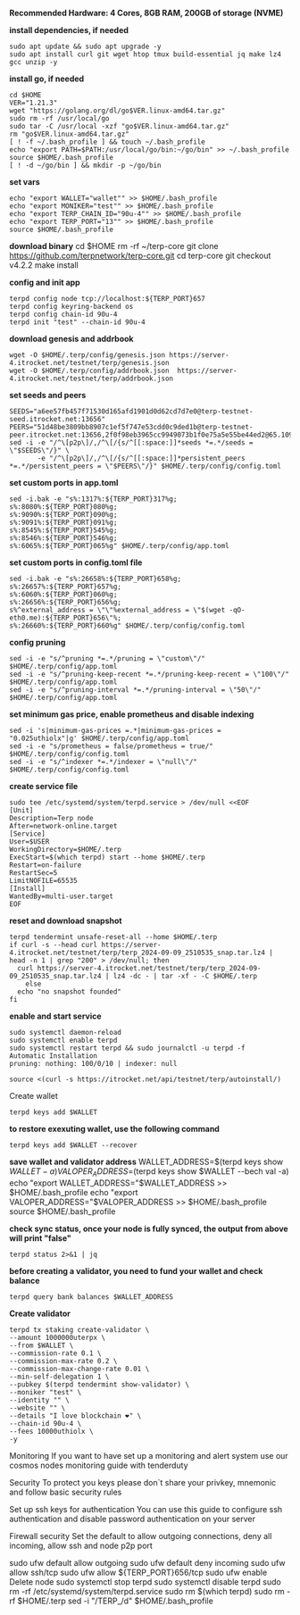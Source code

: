 
**Recommended Hardware: 4 Cores, 8GB RAM, 200GB of storage (NVME)**

**install dependencies, if needed**
```
sudo apt update && sudo apt upgrade -y
sudo apt install curl git wget htop tmux build-essential jq make lz4 gcc unzip -y
```

**install go, if needed**
```
cd $HOME
VER="1.21.3"
wget "https://golang.org/dl/go$VER.linux-amd64.tar.gz"
sudo rm -rf /usr/local/go
sudo tar -C /usr/local -xzf "go$VER.linux-amd64.tar.gz"
rm "go$VER.linux-amd64.tar.gz"
[ ! -f ~/.bash_profile ] && touch ~/.bash_profile
echo "export PATH=$PATH:/usr/local/go/bin:~/go/bin" >> ~/.bash_profile
source $HOME/.bash_profile
[ ! -d ~/go/bin ] && mkdir -p ~/go/bin
```

**set vars**
```
echo "export WALLET="wallet"" >> $HOME/.bash_profile
echo "export MONIKER="test"" >> $HOME/.bash_profile
echo "export TERP_CHAIN_ID="90u-4"" >> $HOME/.bash_profile
echo "export TERP_PORT="13"" >> $HOME/.bash_profile
source $HOME/.bash_profile
```

**download binary**
cd $HOME
rm -rf ~/terp-core
git clone https://github.com/terpnetwork/terp-core.git
cd terp-core
git checkout v4.2.2
make install

**config and init app**
```
terpd config node tcp://localhost:${TERP_PORT}657
terpd config keyring-backend os
terpd config chain-id 90u-4
terpd init "test" --chain-id 90u-4
```

**download genesis and addrbook**
```
wget -O $HOME/.terp/config/genesis.json https://server-4.itrocket.net/testnet/terp/genesis.json
wget -O $HOME/.terp/config/addrbook.json  https://server-4.itrocket.net/testnet/terp/addrbook.json
```

**set seeds and peers**
```
SEEDS="a6ee57fb457f71530d165afd1901d0d62cd7d7e0@terp-testnet-seed.itrocket.net:13656"
PEERS="51d48be3809bb8907c1ef5f747e53cdd0c9ded1b@terp-testnet-peer.itrocket.net:13656,2f0f98eb3965cc9949073b1f0e75a5e55be44ed2@65.109.28.177:21856"
sed -i -e "/^\[p2p\]/,/^\[/{s/^[[:space:]]*seeds *=.*/seeds = \"$SEEDS\"/}" \
       -e "/^\[p2p\]/,/^\[/{s/^[[:space:]]*persistent_peers *=.*/persistent_peers = \"$PEERS\"/}" $HOME/.terp/config/config.toml
```

**set custom ports in app.toml**
```
sed -i.bak -e "s%:1317%:${TERP_PORT}317%g;
s%:8080%:${TERP_PORT}080%g;
s%:9090%:${TERP_PORT}090%g;
s%:9091%:${TERP_PORT}091%g;
s%:8545%:${TERP_PORT}545%g;
s%:8546%:${TERP_PORT}546%g;
s%:6065%:${TERP_PORT}065%g" $HOME/.terp/config/app.toml
```

**set custom ports in config.toml file**
```
sed -i.bak -e "s%:26658%:${TERP_PORT}658%g;
s%:26657%:${TERP_PORT}657%g;
s%:6060%:${TERP_PORT}060%g;
s%:26656%:${TERP_PORT}656%g;
s%^external_address = \"\"%external_address = \"$(wget -qO- eth0.me):${TERP_PORT}656\"%;
s%:26660%:${TERP_PORT}660%g" $HOME/.terp/config/config.toml
```

**config pruning**
```
sed -i -e "s/^pruning *=.*/pruning = \"custom\"/" $HOME/.terp/config/app.toml
sed -i -e "s/^pruning-keep-recent *=.*/pruning-keep-recent = \"100\"/" $HOME/.terp/config/app.toml
sed -i -e "s/^pruning-interval *=.*/pruning-interval = \"50\"/" $HOME/.terp/config/app.toml
```

**set minimum gas price, enable prometheus and disable indexing**
```
sed -i 's|minimum-gas-prices =.*|minimum-gas-prices = "0.025uthiolx"|g' $HOME/.terp/config/app.toml
sed -i -e "s/prometheus = false/prometheus = true/" $HOME/.terp/config/config.toml
sed -i -e "s/^indexer *=.*/indexer = \"null\"/" $HOME/.terp/config/config.toml
```

**create service file**
```
sudo tee /etc/systemd/system/terpd.service > /dev/null <<EOF
[Unit]
Description=Terp node
After=network-online.target
[Service]
User=$USER
WorkingDirectory=$HOME/.terp
ExecStart=$(which terpd) start --home $HOME/.terp
Restart=on-failure
RestartSec=5
LimitNOFILE=65535
[Install]
WantedBy=multi-user.target
EOF
```

**reset and download snapshot**
```
terpd tendermint unsafe-reset-all --home $HOME/.terp
if curl -s --head curl https://server-4.itrocket.net/testnet/terp/terp_2024-09-09_2510535_snap.tar.lz4 | head -n 1 | grep "200" > /dev/null; then
  curl https://server-4.itrocket.net/testnet/terp/terp_2024-09-09_2510535_snap.tar.lz4 | lz4 -dc - | tar -xf - -C $HOME/.terp
    else
  echo "no snapshot founded"
fi
```

**enable and start service**
```
sudo systemctl daemon-reload
sudo systemctl enable terpd
sudo systemctl restart terpd && sudo journalctl -u terpd -f
Automatic Installation
pruning: nothing: 100/0/10 | indexer: null

source <(curl -s https://itrocket.net/api/testnet/terp/autoinstall/)
```

Create wallet
```
terpd keys add $WALLET
```

**to restore exexuting wallet, use the following command**
```
terpd keys add $WALLET --recover
```

**save wallet and validator address**
WALLET_ADDRESS=$(terpd keys show $WALLET -a)
VALOPER_ADDRESS=$(terpd keys show $WALLET --bech val -a)
echo "export WALLET_ADDRESS="$WALLET_ADDRESS >> $HOME/.bash_profile
echo "export VALOPER_ADDRESS="$VALOPER_ADDRESS >> $HOME/.bash_profile
source $HOME/.bash_profile

**check sync status, once your node is fully synced, the output from above will print "false"**
```
terpd status 2>&1 | jq 
```

**before creating a validator, you need to fund your wallet and check balance**
```
terpd query bank balances $WALLET_ADDRESS
```

**Create validator**
```
terpd tx staking create-validator \
--amount 1000000uterpx \
--from $WALLET \
--commission-rate 0.1 \
--commission-max-rate 0.2 \
--commission-max-change-rate 0.01 \
--min-self-delegation 1 \
--pubkey $(terpd tendermint show-validator) \
--moniker "test" \
--identity "" \
--website "" \
--details "I love blockchain ❤️" \
--chain-id 90u-4 \
--fees 10000uthiolx \
-y
```

Monitoring
If you want to have set up a monitoring and alert system use our cosmos nodes monitoring guide with tenderduty

Security
To protect you keys please don`t share your privkey, mnemonic and follow basic security rules

Set up ssh keys for authentication
You can use this guide to configure ssh authentication and disable password authentication on your server

Firewall security
Set the default to allow outgoing connections, deny all incoming, allow ssh and node p2p port

sudo ufw default allow outgoing 
sudo ufw default deny incoming 
sudo ufw allow ssh/tcp 
sudo ufw allow ${TERP_PORT}656/tcp
sudo ufw enable
Delete node
sudo systemctl stop terpd
sudo systemctl disable terpd
sudo rm -rf /etc/systemd/system/terpd.service
sudo rm $(which terpd)
sudo rm -rf $HOME/.terp
sed -i "/TERP_/d" $HOME/.bash_profile
